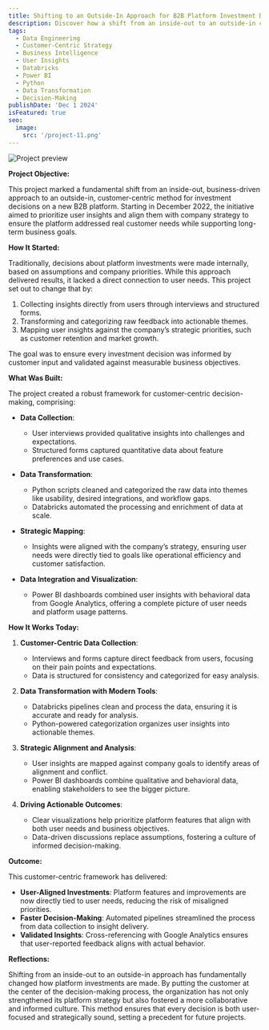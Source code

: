 ```yaml
---
title: Shifting to an Outside-In Approach for B2B Platform Investment Decisions
description: Discover how a shift from an inside-out to an outside-in customer-centric approach transformed decision-making for a new B2B platform. Using tools like Databricks, Power BI, and Python, this project collected and mapped user insights against company strategy to guide impactful investments.
tags:
  - Data Engineering
  - Customer-Centric Strategy
  - Business Intelligence
  - User Insights
  - Databricks
  - Power BI
  - Python
  - Data Transformation
  - Decision-Making
publishDate: 'Dec 1 2024'
isFeatured: true
seo:
  image:
    src: '/project-11.png'
---
```


![Project preview](/project-11.png)

**Project Objective:**

This project marked a fundamental shift from an inside-out, business-driven approach to an outside-in, customer-centric method for investment decisions on a new B2B platform. Starting in December 2022, the initiative aimed to prioritize user insights and align them with company strategy to ensure the platform addressed real customer needs while supporting long-term business goals.

**How It Started:**

Traditionally, decisions about platform investments were made internally, based on assumptions and company priorities. While this approach delivered results, it lacked a direct connection to user needs. This project set out to change that by:

1. Collecting insights directly from users through interviews and structured forms.
2. Transforming and categorizing raw feedback into actionable themes.
3. Mapping user insights against the company’s strategic priorities, such as customer retention and market growth.

The goal was to ensure every investment decision was informed by customer input and validated against measurable business objectives.

**What Was Built:**

The project created a robust framework for customer-centric decision-making, comprising:

- **Data Collection**:
  - User interviews provided qualitative insights into challenges and expectations.
  - Structured forms captured quantitative data about feature preferences and use cases.
- **Data Transformation**:

  - Python scripts cleaned and categorized the raw data into themes like usability, desired integrations, and workflow gaps.
  - Databricks automated the processing and enrichment of data at scale.

- **Strategic Mapping**:

  - Insights were aligned with the company’s strategy, ensuring user needs were directly tied to goals like operational efficiency and customer satisfaction.

- **Data Integration and Visualization**:
  - Power BI dashboards combined user insights with behavioral data from Google Analytics, offering a complete picture of user needs and platform usage patterns.

**How It Works Today:**

1. **Customer-Centric Data Collection**:

   - Interviews and forms capture direct feedback from users, focusing on their pain points and expectations.
   - Data is structured for consistency and categorized for easy analysis.

2. **Data Transformation with Modern Tools**:

   - Databricks pipelines clean and process the data, ensuring it is accurate and ready for analysis.
   - Python-powered categorization organizes user insights into actionable themes.

3. **Strategic Alignment and Analysis**:

   - User insights are mapped against company goals to identify areas of alignment and conflict.
   - Power BI dashboards combine qualitative and behavioral data, enabling stakeholders to see the bigger picture.

4. **Driving Actionable Outcomes**:
   - Clear visualizations help prioritize platform features that align with both user needs and business objectives.
   - Data-driven discussions replace assumptions, fostering a culture of informed decision-making.

**Outcome:**

This customer-centric framework has delivered:

- **User-Aligned Investments**: Platform features and improvements are now directly tied to user needs, reducing the risk of misaligned priorities.
- **Faster Decision-Making**: Automated pipelines streamlined the process from data collection to insight delivery.
- **Validated Insights**: Cross-referencing with Google Analytics ensures that user-reported feedback aligns with actual behavior.

**Reflections:**

Shifting from an inside-out to an outside-in approach has fundamentally changed how platform investments are made. By putting the customer at the center of the decision-making process, the organization has not only strengthened its platform strategy but also fostered a more collaborative and informed culture. This method ensures that every decision is both user-focused and strategically sound, setting a precedent for future projects.
